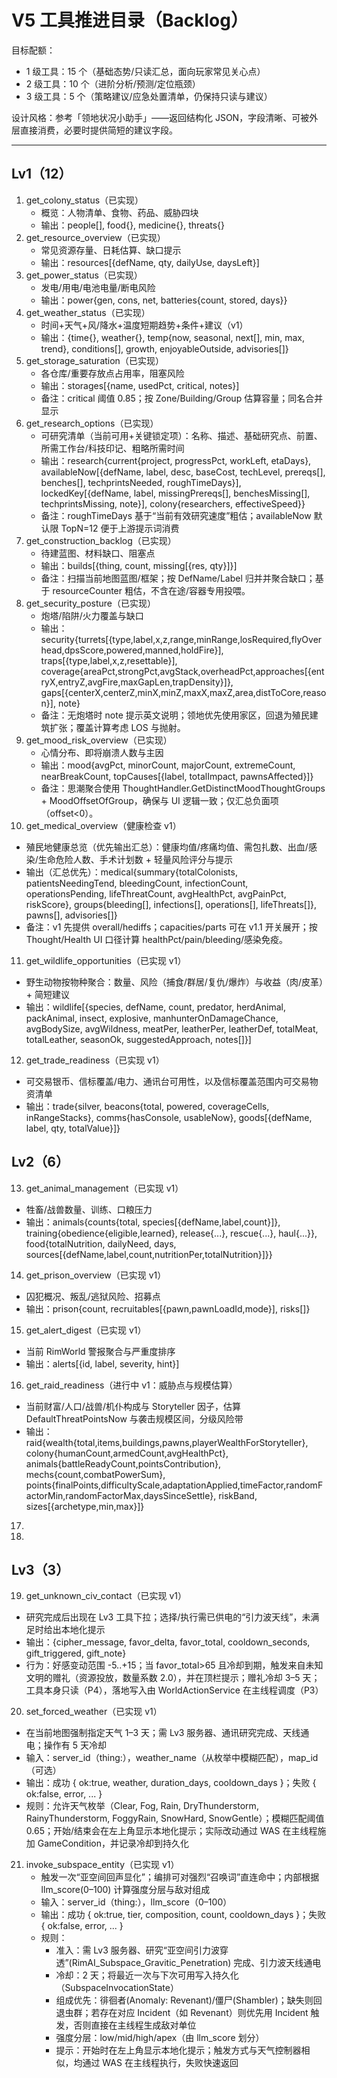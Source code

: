 # V5 工具推进目录（Backlog）

目标配额：
- 1 级工具：15 个（基础态势/只读汇总，面向玩家常见关心点）
- 2 级工具：10 个（进阶分析/预测/定位瓶颈）
- 3 级工具：5 个（策略建议/应急处置清单，仍保持只读与建议）

设计风格：参考「领地状况小助手」——返回结构化 JSON，字段清晰、可被外层直接消费，必要时提供简短的建议字段。

---

## Lv1（12）
1. get_colony_status（已实现）
   - 概览：人物清单、食物、药品、威胁四块
   - 输出：people[], food{}, medicine{}, threats{}
2. get_resource_overview（已实现）
   - 常见资源存量、日耗估算、缺口提示
   - 输出：resources[{defName, qty, dailyUse, daysLeft}]
3. get_power_status（已实现）
   - 发电/用电/电池电量/断电风险
   - 输出：power{gen, cons, net, batteries{count, stored, days}}
4. get_weather_status（已实现）
   - 时间+天气+风/降水+温度短期趋势+条件+建议（v1）
   - 输出：{time{}, weather{}, temp{now, seasonal, next[], min, max, trend}, conditions[], growth, enjoyableOutside, advisories[]}
5. get_storage_saturation（已实现）
   - 各仓库/重要存放点占用率，阻塞风险
   - 输出：storages[{name, usedPct, critical, notes}]
   - 备注：critical 阈值 0.85；按 Zone/Building/Group 估算容量；同名合并显示
6. get_research_options（已实现）
   - 可研究清单（当前可用+关键锁定项）：名称、描述、基础研究点、前置、所需工作台/科技印记、粗略所需时间
   - 输出：research{current{project, progressPct, workLeft, etaDays}, availableNow[{defName, label, desc, baseCost, techLevel, prereqs[], benches[], techprintsNeeded, roughTimeDays}], lockedKey[{defName, label, missingPrereqs[], benchesMissing[], techprintsMissing, note}], colony{researchers, effectiveSpeed}}
   - 备注：roughTimeDays 基于“当前有效研究速度”粗估；availableNow 默认限 TopN=12 便于上游提示词消费
7. get_construction_backlog（已实现）
   - 待建蓝图、材料缺口、阻塞点
   - 输出：builds[{thing, count, missing[{res, qty}]}]
   - 备注：扫描当前地图蓝图/框架；按 DefName/Label 归并并聚合缺口；基于 resourceCounter 粗估，不含在途/容器专用投喂。
8. get_security_posture（已实现）
   - 炮塔/陷阱/火力覆盖与缺口
   - 输出：security{turrets[{type,label,x,z,range,minRange,losRequired,flyOverhead,dpsScore,powered,manned,holdFire}], traps[{type,label,x,z,resettable}], coverage{areaPct,strongPct,avgStack,overheadPct,approaches[{entryX,entryZ,avgFire,maxGapLen,trapDensity}]}, gaps[{centerX,centerZ,minX,minZ,maxX,maxZ,area,distToCore,reason}], note}
   - 备注：无炮塔时 note 提示英文说明；领地优先使用家区，回退为殖民建筑扩张；覆盖计算考虑 LOS 与抛射。 
9. get_mood_risk_overview（已实现）
   - 心情分布、即将崩溃人数与主因
   - 输出：mood{avgPct, minorCount, majorCount, extremeCount, nearBreakCount, topCauses[{label, totalImpact, pawnsAffected}]}
   - 备注：思潮聚合使用 ThoughtHandler.GetDistinctMoodThoughtGroups + MoodOffsetOfGroup，确保与 UI 逻辑一致；仅汇总负面项（offset<0）。
10. get_medical_overview（健康检查 v1）
   - 殖民地健康总览（优先输出汇总）：健康均值/疼痛均值、需包扎数、出血/感染/生命危险人数、手术计划数 + 轻量风险评分与提示
   - 输出（汇总优先）：medical{summary{totalColonists, patientsNeedingTend, bleedingCount, infectionCount, operationsPending, lifeThreatCount, avgHealthPct, avgPainPct, riskScore}, groups{bleeding[], infections[], operations[], lifeThreats[]}, pawns[], advisories[]}
   - 备注：v1 先提供 overall/hediffs；capacities/parts 可在 v1.1 开关展开；按 Thought/Health UI 口径计算 healthPct/pain/bleeding/感染免疫。
11. get_wildlife_opportunities（已实现 v1）
   - 野生动物按物种聚合：数量、风险（捕食/群居/复仇/爆炸）与收益（肉/皮革）+ 简短建议
   - 输出：wildlife[{species, defName, count, predator, herdAnimal, packAnimal, insect, explosive, manhunterOnDamageChance, avgBodySize, avgWildness, meatPer, leatherPer, leatherDef, totalMeat, totalLeather, seasonOk, suggestedApproach, notes[]}]
12. get_trade_readiness（已实现 v1）
   - 可交易银币、信标覆盖/电力、通讯台可用性，以及信标覆盖范围内可交易物资清单
   - 输出：trade{silver, beacons{total, powered, coverageCells, inRangeStacks}, comms{hasConsole, usableNow}, goods[{defName, label, qty, totalValue}]}

## Lv2（6）
13. get_animal_management（已实现 v1）
   - 牲畜/战兽数量、训练、口粮压力
   - 输出：animals{counts{total, species[{defName,label,count}]}, training{obedience{eligible,learned}, release{...}, rescue{...}, haul{...}}, food{totalNutrition, dailyNeed, days, sources[{defName,label,count,nutritionPer,totalNutrition}]}}
14. get_prison_overview（已实现 v1）
   - 囚犯概况、叛乱/逃狱风险、招募点
   - 输出：prison{count, recruitables[{pawn,pawnLoadId,mode}], risks[]}
15. get_alert_digest（已实现 v1）
   - 当前 RimWorld 警报聚合与严重度排序
   - 输出：alerts[{id, label, severity, hint}]
16. get_raid_readiness（进行中 v1：威胁点与规模估算）
   - 当前财富/人口/战兽/机仆构成与 Storyteller 因子，估算 DefaultThreatPointsNow 与袭击规模区间，分级风险带
   - 输出：raid{wealth{total,items,buildings,pawns,playerWealthForStoryteller}, colony{humanCount,armedCount,avgHealthPct}, animals{battleReadyCount,pointsContribution}, mechs{count,combatPowerSum}, points{finalPoints,difficultyScale,adaptationApplied,timeFactor,randomFactorMin,randomFactorMax,daysSinceSettle}, riskBand, sizes[{archetype,min,max}]}
17. 
18. 

## Lv3（3）
19. get_unknown_civ_contact（已实现 v1）
   - 研究完成后出现在 Lv3 工具下拉；选择/执行需已供电的“引力波天线”，未满足时给出本地化提示
   - 输出：{cipher_message, favor_delta, favor_total, cooldown_seconds, gift_triggered, gift_note}
   - 行为：好感变动范围 -5..+15；当 favor_total>65 且冷却到期，触发来自未知文明的赠礼（资源投放，数量系数 2.0），并在顶栏提示；赠礼冷却 3–5 天；工具本身只读（P4），落地写入由 WorldActionService 在主线程调度（P3）
20. set_forced_weather（已实现 v1）
   - 在当前地图强制指定天气 1–3 天；需 Lv3 服务器、通讯研究完成、天线通电；操作有 5 天冷却
   - 输入：server_id（thing:<id>），weather_name（从枚举中模糊匹配），map_id（可选）
   - 输出：成功 { ok:true, weather, duration_days, cooldown_days }；失败 { ok:false, error, ... }
   - 规则：允许天气枚举（Clear, Fog, Rain, DryThunderstorm, RainyThunderstorm, FoggyRain, SnowHard, SnowGentle）；模糊匹配阈值 0.65；开始/结束会在左上角显示本地化提示；实际改动通过 WAS 在主线程施加 GameCondition，并记录冷却到持久化
21. invoke_subspace_entity（已实现 v1）
    - 触发一次“亚空间回声显化”；编排可对强烈“召唤词”直连命中；内部根据 llm_score(0–100) 计算强度分层与敌对组成
    - 输入：server_id（thing:<id>），llm_score（0–100）
    - 输出：成功 { ok:true, tier, composition, count, cooldown_days }；失败 { ok:false, error, ... }
    - 规则：
       - 准入：需 Lv3 服务器、研究“亚空间引力波穿透”(RimAI_Subspace_Gravitic_Penetration) 完成、引力波天线通电
       - 冷却：2 天；将最近一次与下次可用写入持久化（SubspaceInvocationState）
       - 组成优先：徘徊者(Anomaly: Revenant)/僵尸(Shambler)；缺失则回退虫群；若存在对应 Incident（如 Revenant）则优先用 Incident 触发，否则直接在主线程生成敌对单位
       - 强度分层：low/mid/high/apex（由 llm_score 划分）
       - 提示：开始时在左上角显示本地化提示；触发方式与天气控制器相似，均通过 WAS 在主线程执行，失败快速返回
